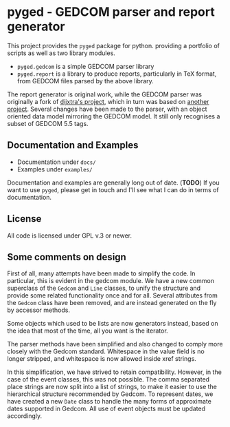 # pyged - GEDCOM parser and report generator

This project provides the `pyged` package for python.
providing a portfolio of scripts as well as two library
modules.

+ `pyged.gedcom` is a simple GEDCOM parser library
+ `pyged.report` is a library to produce reports, particularly in
  TeX format, from GEDCOM files parsed by the above library.

The report generator is original work, while the GEDCOM parser
was originally a fork of
[dijxtra's project](https://github.com/dijxtra/simplepyged),
which in turn was based on 
[another project](http://ilab.cs.byu.edu/cs460/2006w/assignments/program1.html).
Several changes have been made to the parser, with an object
oriented data model mirroring the GEDCOM model.
It still only recognises a subset of GEDCOM 5.5 tags.

## Documentation and Examples

+ Documentation under `docs/`
+ Examples under `examples/`

Documentation and examples are generally long out of date. (**TODO**)
If you want to use `pyged`, please get in touch and I'll see
what I can do in terms of documentation.

## License

All code is licensed under GPL v.3 or newer.


## Some comments on design

First of all, many attempts have been made to simplify the
code.
In particular, this is evident in the gedcom module.
We have a new common superclass of the
`Gedcom` and `Line` classes, to unify the structure
and provide some related functionality once and for all.
Several attributes from the `Gedcom` class have been 
removed, and are instead generated on the fly by accessor methods.

Some objects which used to be lists are now generators instead,
based on the idea that most of the time, all you want is the
iterator.

The parser methods have been simplified and also changed to comply
more closely with the Gedcom standard.  Whitespace in the value field 
is no longer stripped, and whitespace is now allowed inside xref strings.

In this simplification, we have strived to retain compatibility.
However, in the case of the event classes, this was not possible.
The comma separated place strings are now split into a list of 
strings, to make it easier to use the hierarchical structure
recommended by Gedcom.  To represent dates, we have created a
new `Date` class to handle the many forms of approximate
dates supported in Gedcom.  All use of event objects must be
updated accordingly.
